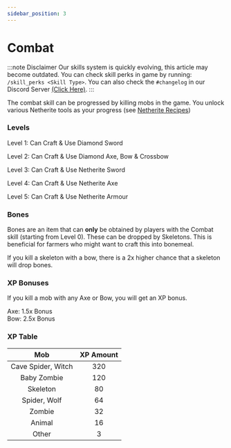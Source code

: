 ```yaml
---
sidebar_position: 3
---
```


# Combat

:::note Disclaimer
Our skills system is quickly evolving, this article may become outdated. You can check skill perks in game by running: \
`/skill_perks <Skill Type>`. You can also check the `#changelog` in our Discord Server [(Click Here)](https://discord.gg/zcWwHgQyjN).
:::

The combat skill can be progressed by killing mobs in the game. You unlock various Netherite tools as your progress (see [Netherite Recipes](/docs/recipes/netherite-tools-armour.md))

### Levels

Level 1: Can Craft & Use Diamond Sword

Level 2: Can Craft & Use Diamond Axe, Bow & Crossbow

Level 3: Can Craft & Use Netherite Sword

Level 4: Can Craft & Use Netherite Axe

Level 5: Can Craft & Use Netherite Armour

### Bones

Bones are an item that can **only** be obtained by players with the Combat skill (starting from Level 0). These can be dropped by Skeletons. This is beneficial for farmers who might want to craft this into bonemeal.

If you kill a skeleton with a bow, there is a 2x higher chance that a skeleton will drop bones.

### XP Bonuses

If you kill a mob with any Axe or Bow, you will get an XP bonus.

Axe: 1.5x Bonus \
Bow: 2.5x Bonus

### XP Table

|      **Mob**       | **XP Amount** |
| :----------------: | :-----------: |
| Cave Spider, Witch |      320      |
|    Baby Zombie     |      120      |
|      Skeleton      |      80       |
|    Spider, Wolf    |      64       |
|       Zombie       |      32       |
|       Animal       |      16       |
|       Other        |       3       |

